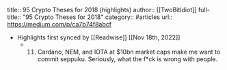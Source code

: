 title:: 95 Crypto Theses for 2018 (highlights)
author:: [[TwoBitIdiot]]
full-title:: "95 Crypto Theses for 2018"
category:: #articles
url:: https://medium.com/p/ca7b74f8abcf

- Highlights first synced by [[Readwise]] [[Nov 18th, 2022]]
	- 11) Cardano, NEM, and IOTA at $10bn market caps make me want to commit seppuku. Seriously, what the f*ck is wrong with people.